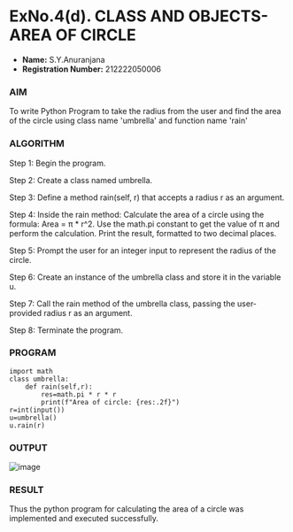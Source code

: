 # ExNo.4(d). CLASS AND OBJECTS- AREA OF CIRCLE
- **Name:** S.Y.Anuranjana 
- **Registration Number:** 212222050006

### AIM
To write Python Program to take the radius from the user and find the area of the circle using class name 'umbrella' and function name 'rain'
### ALGORITHM

Step 1:	 Begin the program.

Step 2:	  Create a class named umbrella.

Step 3:	 Define a method rain(self, r) that accepts a radius r as an argument.

Step 4:	 Inside the rain method: Calculate the area of a circle using the formula: Area = π * r^2. Use the math.pi constant to get the value of π and perform the calculation. Print the 
          result, formatted to two decimal places.

Step 5:	 Prompt the user for an integer input to represent the radius of the circle.

Step 6:	 Create an instance of the umbrella class and store it in the variable u.

Step 7:	 Call the rain method of the umbrella class, passing the user-provided radius r as an argument.

Step 8:	 Terminate the program.
### PROGRAM
```
import math
class umbrella:
    def rain(self,r):
        res=math.pi * r * r
        print(f"Area of circle: {res:.2f}")
r=int(input())
u=umbrella()
u.rain(r)
```
### OUTPUT
![image](https://github.com/user-attachments/assets/aa51e6ae-8312-4d49-85a6-774bfead5223)

 
### RESULT
Thus the python program for calculating the area of a circle was implemented and executed successfully.
